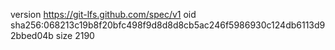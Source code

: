 version https://git-lfs.github.com/spec/v1
oid sha256:068213c19b8f20bfc498f9d8d8d8cb5ac246f5986930c124db6113d92bbed04b
size 2190
